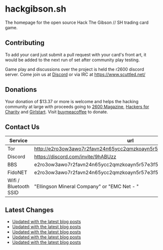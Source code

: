 # hackgibson.sh
The homepage for the open source Hack The Gibson // SH trading card game.


## Contributing

To add your card just submit a pull request with your card's front art, it would be added to the next run of set after community play testing.

Game play and discussions over the project is held the r2600 discord server. Come join us at [Discord](https://discord.com/invite/9hABUzz) or via IRC at https://www.scuttled.net/


## Donations

Your donation of $13.37 or more is welcome and helps the hacking community at large with proceeds going to [2600 Magazine](https://2600.com/), [Hackers for Charity](https://hackersforcharity.org) and [Girlstart](https://girlstart.org).  Visit [buymeacoffee](https://www.buymeacoffee.com/hackgibson.sh) to donate.


## Contact Us

Service | url
-|-
Tor | http://e2ro3ow3awo7r2favn24n65ycc2qmzkoayn5r57e3f56nvjwdcgg32ad.onion
Discord | https://discord.com/invite/9hABUzz
BBS | e2ro3ow3awo7r2favn24n65ycc2qmzkoayn5r57e3f56nvjwdcgg32ad.onion:23
FidoNET | e2ro3ow3awo7r2favn24n65ycc2qmzkoayn5r57e3f56nvjwdcgg32ad.onion:24554
Wifi / Bluetooth SSID | "Ellingson Mineral Company" or "EMC Net - <fidonet address>"

## Latest Changes
<!-- BLOG-POST-LIST:START -->
- [Updated with the latest blog posts](https://github.com/DFW2600/hackgibson.sh/commit/f0d0009745706dff9cc8fce61909203761a427c5)
- [Updated with the latest blog posts](https://github.com/DFW2600/hackgibson.sh/commit/d311251a3ef65fdf32a5eb62b11ca4850fcd07b2)
- [Updated with the latest blog posts](https://github.com/DFW2600/hackgibson.sh/commit/0364937b9c4a8fda5b7dd4fa1a0cf08ecc7c7830)
- [Updated with the latest blog posts](https://github.com/DFW2600/hackgibson.sh/commit/ebc796e2efc41d62c4b920f74420bc44411e25ba)
- [Updated with the latest blog posts](https://github.com/DFW2600/hackgibson.sh/commit/7489e04947dae3851e3f0fa104140a2eb6bd8e5c)
<!-- BLOG-POST-LIST:END -->
